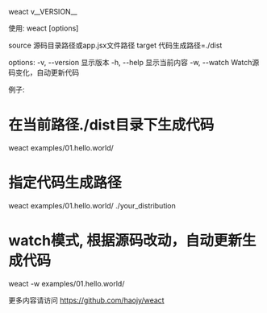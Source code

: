 weact v__VERSION__

使用: weact [options] <source> <target>

source 源码目录路径或app.jsx文件路径
target 代码生成路径=./dist

options:
-v, --version               显示版本 
-h, --help                  显示当前内容 
-w, --watch                 Watch源码变化，自动更新代码

例子:

# 在当前路径./dist目录下生成代码
weact examples/01.hello.world/

# 指定代码生成路径
weact examples/01.hello.world/ ./your_distribution

# watch模式, 根据源码改动，自动更新生成代码
weact -w examples/01.hello.world/

更多内容请访问 https://github.com/haojy/weact